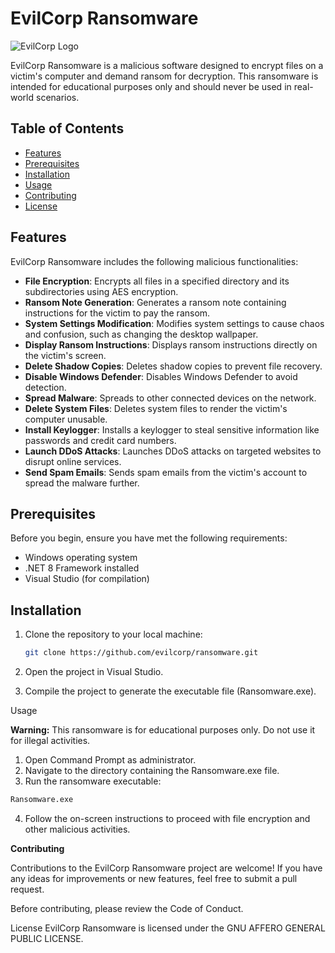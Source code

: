 # EvilCorp Ransomware

![EvilCorp Logo](evilcorp_logo.png)

EvilCorp Ransomware is a malicious software designed to encrypt files on a victim's computer and demand ransom for decryption. This ransomware is intended for educational purposes only and should never be used in real-world scenarios.

## Table of Contents

- [Features](#features)
- [Prerequisites](#prerequisites)
- [Installation](#installation)
- [Usage](#usage)
- [Contributing](#contributing)
- [License](#license)

## Features

EvilCorp Ransomware includes the following malicious functionalities:

- **File Encryption**: Encrypts all files in a specified directory and its subdirectories using AES encryption.
- **Ransom Note Generation**: Generates a ransom note containing instructions for the victim to pay the ransom.
- **System Settings Modification**: Modifies system settings to cause chaos and confusion, such as changing the desktop wallpaper.
- **Display Ransom Instructions**: Displays ransom instructions directly on the victim's screen.
- **Delete Shadow Copies**: Deletes shadow copies to prevent file recovery.
- **Disable Windows Defender**: Disables Windows Defender to avoid detection.
- **Spread Malware**: Spreads to other connected devices on the network.
- **Delete System Files**: Deletes system files to render the victim's computer unusable.
- **Install Keylogger**: Installs a keylogger to steal sensitive information like passwords and credit card numbers.
- **Launch DDoS Attacks**: Launches DDoS attacks on targeted websites to disrupt online services.
- **Send Spam Emails**: Sends spam emails from the victim's account to spread the malware further.

## Prerequisites

Before you begin, ensure you have met the following requirements:

- Windows operating system
- .NET 8 Framework installed
- Visual Studio (for compilation)

## Installation

1. Clone the repository to your local machine:

   ```bash
   git clone https://github.com/evilcorp/ransomware.git

2. Open the project in Visual Studio.
3. Compile the project to generate the executable file (Ransomware.exe).
 
Usage

**Warning:** This ransomware is for educational purposes only. Do not use it for illegal activities.

1. Open Command Prompt as administrator.
2. Navigate to the directory containing the Ransomware.exe file.
3. Run the ransomware executable:

```bash
Ransomware.exe
```

4. Follow the on-screen instructions to proceed with file encryption and other malicious activities.

**Contributing**

Contributions to the EvilCorp Ransomware project are welcome! If you have any ideas for improvements or new features, feel free to submit a pull request.

Before contributing, please review the Code of Conduct.

License
EvilCorp Ransomware is licensed under the  GNU AFFERO GENERAL PUBLIC LICENSE.